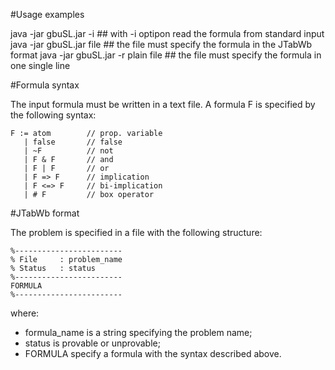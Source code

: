 #Usage examples

java -jar gbuSL.jar -i              ## with -i optipon read the formula from standard input
java -jar gbuSL.jar  file           ## the file must specify the formula in the JTabWb format
java -jar gbuSL.jar  -r plain file  ## the file must specify the formula in one single line



#Formula syntax

The input formula must be written in a text file. A formula F is specified by the following syntax:

```
F := atom        // prop. variable
   | false       // false
   | ~F          // not 
   | F & F       // and
   | F | F       // or
   | F => F      // implication
   | F <=> F     // bi-implication
   | # F         // box operator
```

#JTabWb format

The problem is specified in a file with the following structure:

```
%------------------------
% File     : problem_name
% Status   : status
%------------------------
FORMULA
%------------------------
```

where:
- formula_name is a string specifying the problem name;
- status is provable or unprovable;
- FORMULA specify a formula with the syntax described above.